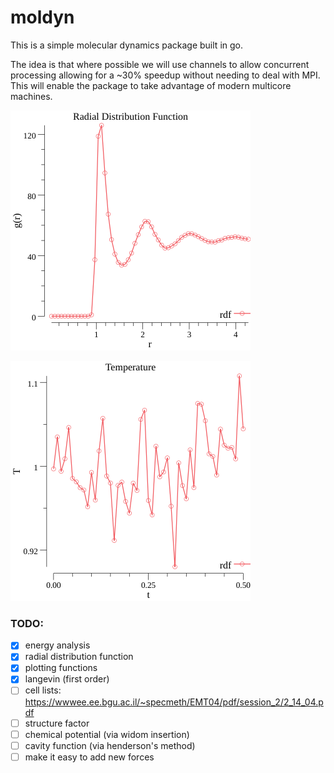 # moldyn

This is a simple molecular dynamics package built in go.

The idea is that where possible we will use channels to allow concurrent processing allowing for a ~30% speedup without needing to deal with MPI. This will enable the package to take advantage of modern multicore machines.

![RDF](points.png)

![Temperature](temps.png)


### TODO:
* [x] energy analysis 
* [x] radial distribution function
* [x] plotting functions
* [x] langevin (first order)
* [ ] cell lists: https://wwwee.ee.bgu.ac.il/~specmeth/EMT04/pdf/session_2/2_14_04.pdf 
* [ ] structure factor
* [ ] chemical potential (via widom insertion) 
* [ ] cavity function (via henderson's method)
* [ ] make it easy to add new forces
